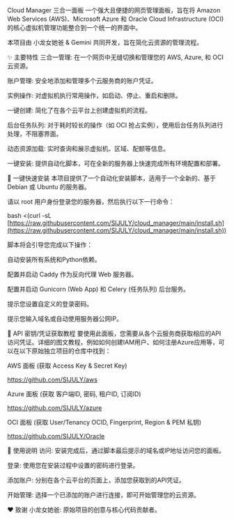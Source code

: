 Cloud Manager 三合一面板
一个强大且便捷的网页管理面板，旨在将 Amazon Web Services (AWS)、Microsoft Azure 和 Oracle Cloud Infrastructure (OCI) 的核心虚拟机管理功能整合到一个统一的界面中。

本项目由 小龙女她爸 & Gemini 共同开发，旨在简化云资源的管理流程。

✨ 主要特性
三合一管理: 在一个网页中无缝切换和管理您的 AWS, Azure, 和 OCI 云资源。

账户管理: 安全地添加和管理多个云服务商的账户凭证。

实例操作: 对虚拟机执行常用操作，如启动、停止、重启和删除。

一键创建: 简化了在各个云平台上创建虚拟机的流程。

后台任务队列: 对于耗时较长的操作（如 OCI 抢占实例），使用后台任务队列进行处理，不阻塞界面。

动态资源加载: 实时查询和展示虚拟机、区域、配额等信息。

一键安装: 提供自动化脚本，可在全新的服务器上快速完成所有环境配置和部署。

🚀 一键快速安装
本项目提供了一个自动化安装脚本，适用于一个全新的、基于 Debian 或 Ubuntu 的服务器。

请以 root 用户身份登录您的服务器，然后执行以下一行命令：

bash <(curl -sL [https://raw.githubusercontent.com/SIJULY/cloud_manager/main/install.sh](https://raw.githubusercontent.com/SIJULY/cloud_manager/main/install.sh))

脚本将会引导您完成以下操作：

自动安装所有系统和Python依赖。

配置并启动 Caddy 作为反向代理 Web 服务器。

配置并启动 Gunicorn (Web App) 和 Celery (任务队列) 后台服务。

提示您设置自定义的登录密码。

提示您输入域名或自动使用服务器公网IP。

🔑 API 密钥/凭证获取教程
要使用此面板，您需要从各个云服务商获取相应的API访问凭证。详细的图文教程，例如如何创建IAM用户、如何注册Azure应用等，可以在以下原始独立项目的仓库中找到：

AWS 面板 (获取 Access Key & Secret Key)

https://github.com/SIJULY/aws

Azure 面板 (获取 客户端ID, 密码, 租户ID, 订阅ID)

https://github.com/SIJULY/azure

OCI 面板 (获取 User/Tenancy OCID, Fingerprint, Region & PEM 私钥)

https://github.com/SIJULY/Oracle

📝 使用说明
访问: 安装完成后，通过脚本最后提示的域名或IP地址访问您的面板。

登录: 使用您在安装过程中设置的密码进行登录。

添加账户: 分别在各个云平台的页面上，添加您获取到的API凭证。

开始管理: 选择一个已添加的账户进行连接，即可开始管理您的云资源。

❤️ 致谢
小龙女她爸: 原始项目的创意与核心代码贡献者。
